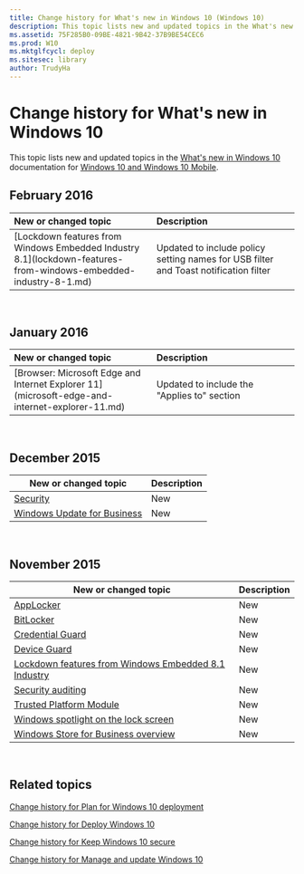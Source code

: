 ```yaml
---
title: Change history for What's new in Windows 10 (Windows 10)
description: This topic lists new and updated topics in the What's new in Windows 10 documentation for Windows 10 and Windows 10 Mobile.
ms.assetid: 75F285B0-09BE-4821-9B42-37B9BE54CEC6
ms.prod: W10
ms.mktglfcycl: deploy
ms.sitesec: library
author: TrudyHa
---
```


# Change history for What's new in Windows 10


This topic lists new and updated topics in the [What's new in Windows 10](index.md) documentation for [Windows 10 and Windows 10 Mobile](../index.md).

## February 2016


<table>
<colgroup>
<col width="50%" />
<col width="50%" />
</colgroup>
<thead>
<tr class="header">
<th align="left">New or changed topic</th>
<th align="left">Description</th>
</tr>
</thead>
<tbody>
<tr class="odd">
<td align="left">[Lockdown features from Windows Embedded Industry 8.1](lockdown-features-from-windows-embedded-industry-8-1.md)</td>
<td align="left"><p>Updated to include policy setting names for USB filter and Toast notification filter</p></td>
</tr>
</tbody>
</table>

 

## January 2016


<table>
<colgroup>
<col width="50%" />
<col width="50%" />
</colgroup>
<thead>
<tr class="header">
<th align="left">New or changed topic</th>
<th align="left">Description</th>
</tr>
</thead>
<tbody>
<tr class="odd">
<td align="left">[Browser: Microsoft Edge and Internet Explorer 11](microsoft-edge-and-internet-explorer-11.md)</td>
<td align="left"><p>Updated to include the &quot;Applies to&quot; section</p></td>
</tr>
</tbody>
</table>

 

## December 2015


| New or changed topic                                          | Description |
|---------------------------------------------------------------|-------------|
| [Security](security.md)                                      | New         |
| [Windows Update for Business](windows-update-for-busines.md) | New         |

 

## November 2015


| New or changed topic                                                                                             | Description |
|------------------------------------------------------------------------------------------------------------------|-------------|
| [AppLocker](applocker.md)                                                                                       | New         |
| [BitLocker](bitlocker.md)                                                                                       | New         |
| [Credential Guard](credential-guard.md)                                                                         | New         |
| [Device Guard](device-guard-overview.md)                                                                        | New         |
| [Lockdown features from Windows Embedded 8.1 Industry](lockdown-features-from-windows-embedded-industry-8-1.md) | New         |
| [Security auditing](security-auditing.md)                                                                       | New         |
| [Trusted Platform Module](trusted-platform-module.md)                                                           | New         |
| [Windows spotlight on the lock screen](windows-spotlight.md)                                                    | New         |
| [Windows Store for Business overview](business-store-for-windows-10.md)                                         | New         |

 

## Related topics


[Change history for Plan for Windows 10 deployment](../plan/change-history-for-plan-for-windows-10-deployment.md)

[Change history for Deploy Windows 10](../deploy/change-history-for-deploy-windows-10.md)

[Change history for Keep Windows 10 secure](../keep-secure/change-history-for-keep-windows-10-secure.md)

[Change history for Manage and update Windows 10](../manage/change-history-for-manage-and-update-windows-10.md)

 

 





